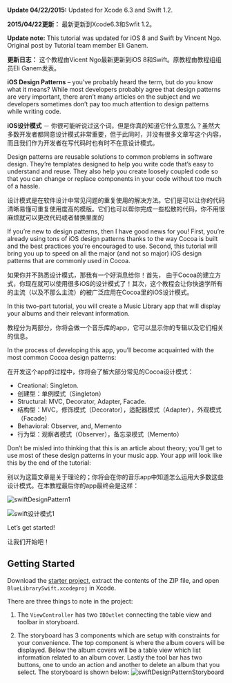 **Update 04/22/2015:** Updated for Xcode 6.3 and Swift 1.2.

**2015/04/22更新：** 最新更新到Xcode6.3和Swfit 1.2。


**Update note:** This tutorial was updated for iOS 8 and Swift by Vincent Ngo. Original post by Tutorial team member Eli Ganem.

**更新日志：** 这个教程由Vicent Ngo最新更新到iOS 8和Swift。原教程由教程组组员Eli Ganem发表。


**iOS Design Patterns** – you’ve probably heard the term, but do you know what it means? While most developers probably agree that design patterns are very important, there aren’t many articles on the subject and we developers sometimes don’t pay too much attention to design patterns while writing code.

**iOS设计模式** － 你很可能听说过这个词，但是你真的知道它什么意思么？虽然大多数开发者都同意设计模式非常重要，但于此同时，并没有很多文章写这个内容，而且我们作为开发者在写代码时也有时不在意设计模式。

Design patterns are reusable solutions to common problems in software design. They’re templates designed to help you write code that’s easy to understand and reuse. They also help you create loosely coupled code so that you can change or replace components in your code without too much of a hassle.

设计模式是在软件设计中常见问题的重复使用的解决方法。它们是可以让你的代码清晰易懂可重复使用度高的模版。它们也可以帮你完成一些松散的代码，你不用很麻烦就可以更改代码或者替换里面的


If you’re new to design patterns, then I have good news for you! First, you’re already using tons of iOS design patterns thanks to the way Cocoa is built and the best practices you’re encouraged to use. Second, this tutorial will bring you up to speed on all the major (and not so major) iOS design patterns that are commonly used in Cocoa.

如果你并不熟悉设计模式，那我有一个好消息给你！首先， 由于Cocoa的建立方式，你现在就可以使用很多iOS的设计模式了！其次，这个教程会让你快速学所有的主流（以及不那么主流）的被广泛应用在Cocoa里的iOS设计模式。

In this two-part tutorial, you will create a Music Library app that will display your albums and their relevant information.

教程分为两部分，你将会做一个音乐库的app，它可以显示你的专辑以及它们相关的信息。

In the process of developing this app, you’ll become acquainted with the most common Cocoa design patterns:

在开发这个app的过程中，你将会了解大部分常见的Cocoa设计模式：

* Creational: Singleton.
* 创建型：单例模式（Singleton）
* Structural: MVC, Decorator, Adapter, Facade.
* 结构型：MVC，修饰模式（Decorator），适配器模式（Adapter），外观模式（Facade）
* Behavioral: Observer, and, Memento
* 行为型：观察者模式（Observer），备忘录模式（Memento）

Don’t be misled into thinking that this is an article about theory; you’ll get to use most of these design patterns in your music app. Your app will look like this by the end of the tutorial:

别以为这篇文章是关于理论的；你将会在你的音乐app中知道怎么运用大多数这些设计模式。在本教程最后你的app最终会是这样：

![swiftDesignPattern1](http://cdn2.raywenderlich.com/wp-content/uploads/2014/11/swiftDesignPattern1-179x320.png)

![swift设计模式1](http://cdn2.raywenderlich.com/wp-content/uploads/2014/11/swiftDesignPattern1-179x320.png)

Let’s get started!

让我们开始吧！

## Getting Started

Download the [starter project](http://cdn1.raywenderlich.com/wp-content/uploads/2014/11/BlueLibrarySwift-Starter.zip), extract the contents of the ZIP file, and open `BlueLibrarySwift.xcodeproj` in Xcode.

There are three things to note in the project:

1. The `ViewController` has two `IBOutlet` connecting the table view and toolbar in storyboard.

2. The storyboard has 3 components which are setup with constraints for your convenience. The top component is where the album covers will be displayed. Below the album covers will be a table view which list information related to an album cover. Lastly the tool bar has two buttons, one to undo an action and another to delete an album that you select. The storyboard is shown below: 
![swiftDesignPatternStoryboard](http://cdn5.raywenderlich.com/wp-content/uploads/2014/11/Screen-Shot-2014-11-11-at-12.20.32-AM-480x228.png)